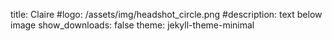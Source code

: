 title: Claire
#logo: /assets/img/headshot_circle.png
#description: text below image
show_downloads: false
theme: jekyll-theme-minimal

